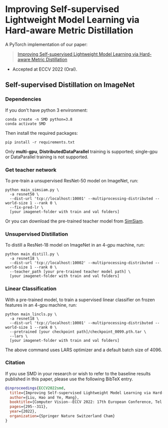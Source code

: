 # Improving Self-supervised Lightweight Model Learning via Hard-aware Metric Distillation
A PyTorch implementation of our paper:
> [Improving Self-supervised Lightweight Model Learning via Hard-aware Metric Distillation](https://www.ecva.net/papers/eccv_2022/papers_ECCV/papers/136910286.pdf)
- Accepted at ECCV 2022 (Oral).


## Self-supervised Distillation on ImageNet
### Dependencies

If you don't have python 3 environment:
```
conda create -n SMD python=3.8
conda activate SMD
```
Then install the required packages:
```
pip install -r requirements.txt
```

Only **multi-gpu**, **DistributedDataParallel** training is supported; single-gpu or DataParallel training is not supported.

### Get teacher network

To pre-train a unsupervised ResNet-50 model on ImageNet, run:
```
python main_simsiam.py \
  -a resnet50 \
  --dist-url 'tcp://localhost:10001' --multiprocessing-distributed --world-size 1 --rank 0 \
  --fix-pred-lr \
  [your imagenet-folder with train and val folders]
```

Or you can download the pre-trained teacher model from [SimSiam](https://dl.fbaipublicfiles.com/simsiam/models/100ep/pretrain/checkpoint_0099.pth.tar).

### Unsupervised Distillation

To distill a ResNet-18 model on ImageNet in an 4-gpu machine, run:

```
python main_distill.py \
  -a resnet18 \
  --dist-url 'tcp://localhost:10002' --multiprocessing-distributed --world-size 1 --rank 0 \
  --teacher_path [your pre-trained teacher model path] \
  [your imagenet-folder with train and val folders]
```

### Linear Classification

With a pre-trained model, to train a supervised linear classifier on frozen features in an 4-gpu machine, run:
```
python main_lincls.py \
  -a resnet18 \
  --dist-url 'tcp://localhost:10001' --multiprocessing-distributed --world-size 1 --rank 0 \
  --pretrained [your checkpoint path]/checkpoint_0099.pth.tar \
  --lars \
  [your imagenet-folder with train and val folders]
```

The above command uses LARS optimizer and a default batch size of 4096.

### Citation 

If you use SMD in your research or wish to refer to the baseline results published in this paper, please use the following BibTeX entry.

```bibtex
@inproceedings{ECCV2022smd,
  title={Improving Self-supervised Lightweight Model Learning via Hard-Aware Metric Distillation},
  author={Liu, Hao and Ye, Mang},
  booktitle={Computer Vision--ECCV 2022: 17th European Conference, Tel Aviv, Israel, October 23--27, 2022, Proceedings, Part XXXI},
  pages={295--311},
  year={2022},
  organization={Springer Nature Switzerland Cham}
}


